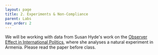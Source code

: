 ```yaml
---
layout: page
title: 2. Experiments & Non-Compliance
parent: Labs
nav_order: 2
---
```


We will be working with data from Susan Hyde's work on the [Observer Effect in International Politics](https://heinonline.org/HOL/Page?handle=hein.journals/wpot60&div=6&id=&page=&collection=journals), where she analyses a natural experiment in Armenia. Please read the paper before class.
